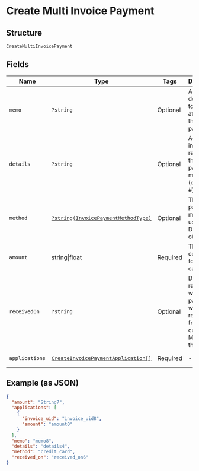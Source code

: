 
# Create Multi Invoice Payment

## Structure

`CreateMultiInvoicePayment`

## Fields

| Name | Type | Tags | Description | Getter | Setter |
|  --- | --- | --- | --- | --- | --- |
| `memo` | `?string` | Optional | A description to be attached to the payment. | getMemo(): ?string | setMemo(?string memo): void |
| `details` | `?string` | Optional | Additional information related to the payment method (eg. Check #). | getDetails(): ?string | setDetails(?string details): void |
| `method` | [`?string(InvoicePaymentMethodType)`](../../doc/models/invoice-payment-method-type.md) | Optional | The type of payment method used. Defaults to other. | getMethod(): ?string | setMethod(?string method): void |
| `amount` | string\|float | Required | This is a container for one-of cases. | getAmount(): | setAmount( amount): void |
| `receivedOn` | `?string` | Optional | Date reflecting when the payment was received from a customer. Must be in the past. | getReceivedOn(): ?string | setReceivedOn(?string receivedOn): void |
| `applications` | [`CreateInvoicePaymentApplication[]`](../../doc/models/create-invoice-payment-application.md) | Required | - | getApplications(): array | setApplications(array applications): void |

## Example (as JSON)

```json
{
  "amount": "String7",
  "applications": [
    {
      "invoice_uid": "invoice_uid8",
      "amount": "amount0"
    }
  ],
  "memo": "memo8",
  "details": "details4",
  "method": "credit_card",
  "received_on": "received_on6"
}
```

